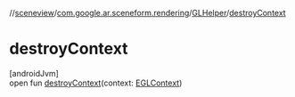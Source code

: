 //[sceneview](../../../index.md)/[com.google.ar.sceneform.rendering](../index.md)/[GLHelper](index.md)/[destroyContext](destroy-context.md)

# destroyContext

[androidJvm]\
open fun [destroyContext](destroy-context.md)(context: [EGLContext](https://developer.android.com/reference/kotlin/android/opengl/EGLContext.html))
